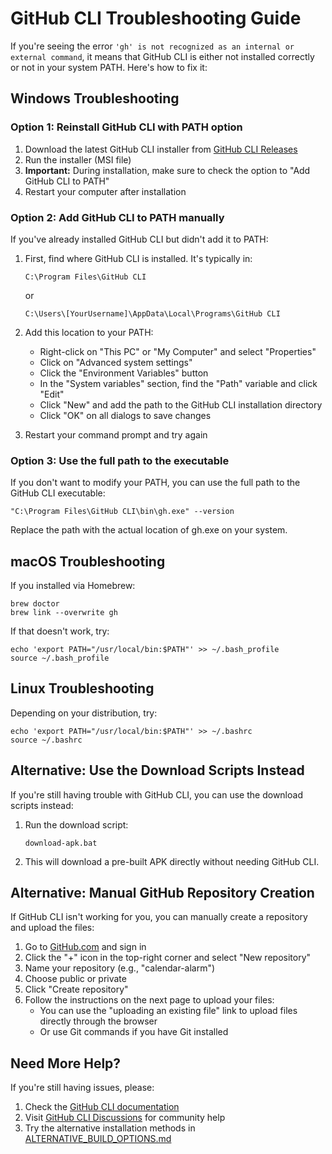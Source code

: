 # GitHub CLI Troubleshooting Guide

If you're seeing the error `'gh' is not recognized as an internal or external command`, it means that GitHub CLI is either not installed correctly or not in your system PATH. Here's how to fix it:

## Windows Troubleshooting

### Option 1: Reinstall GitHub CLI with PATH option

1. Download the latest GitHub CLI installer from [GitHub CLI Releases](https://github.com/cli/cli/releases/latest)
2. Run the installer (MSI file)
3. **Important:** During installation, make sure to check the option to "Add GitHub CLI to PATH"
4. Restart your computer after installation

### Option 2: Add GitHub CLI to PATH manually

If you've already installed GitHub CLI but didn't add it to PATH:

1. First, find where GitHub CLI is installed. It's typically in:
   ```
   C:\Program Files\GitHub CLI
   ```
   or
   ```
   C:\Users\[YourUsername]\AppData\Local\Programs\GitHub CLI
   ```

2. Add this location to your PATH:
   - Right-click on "This PC" or "My Computer" and select "Properties"
   - Click on "Advanced system settings"
   - Click the "Environment Variables" button
   - In the "System variables" section, find the "Path" variable and click "Edit"
   - Click "New" and add the path to the GitHub CLI installation directory
   - Click "OK" on all dialogs to save changes

3. Restart your command prompt and try again

### Option 3: Use the full path to the executable

If you don't want to modify your PATH, you can use the full path to the GitHub CLI executable:

```
"C:\Program Files\GitHub CLI\bin\gh.exe" --version
```

Replace the path with the actual location of gh.exe on your system.

## macOS Troubleshooting

If you installed via Homebrew:

```
brew doctor
brew link --overwrite gh
```

If that doesn't work, try:

```
echo 'export PATH="/usr/local/bin:$PATH"' >> ~/.bash_profile
source ~/.bash_profile
```

## Linux Troubleshooting

Depending on your distribution, try:

```
echo 'export PATH="/usr/local/bin:$PATH"' >> ~/.bashrc
source ~/.bashrc
```

## Alternative: Use the Download Scripts Instead

If you're still having trouble with GitHub CLI, you can use the download scripts instead:

1. Run the download script:
   ```
   download-apk.bat
   ```

2. This will download a pre-built APK directly without needing GitHub CLI.

## Alternative: Manual GitHub Repository Creation

If GitHub CLI isn't working for you, you can manually create a repository and upload the files:

1. Go to [GitHub.com](https://github.com) and sign in
2. Click the "+" icon in the top-right corner and select "New repository"
3. Name your repository (e.g., "calendar-alarm")
4. Choose public or private
5. Click "Create repository"
6. Follow the instructions on the next page to upload your files:
   - You can use the "uploading an existing file" link to upload files directly through the browser
   - Or use Git commands if you have Git installed

## Need More Help?

If you're still having issues, please:

1. Check the [GitHub CLI documentation](https://cli.github.com/manual/)
2. Visit [GitHub CLI Discussions](https://github.com/cli/cli/discussions) for community help
3. Try the alternative installation methods in [ALTERNATIVE_BUILD_OPTIONS.md](ALTERNATIVE_BUILD_OPTIONS.md)
